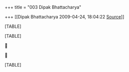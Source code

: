 +++
title = "003 Dipak Bhattacharya"

+++
[[Dipak Bhattacharya	2009-04-24, 18:04:22 [Source](https://groups.google.com/g/bvparishat/c/pw5e9BXgg2c)]]



[TABLE]

[TABLE]





[TABLE]

